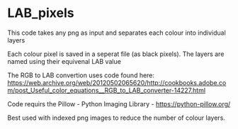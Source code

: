 # LAB_pixels
This code takes any png as input and separates each colour into individual layers

Each colour pixel is saved in a seperat file (as black pixels). The layers are named using their equivenal LAB value

The RGB to LAB convertion uses code found here: https://web.archive.org/web/20120502065620/http://cookbooks.adobe.com/post_Useful_color_equations__RGB_to_LAB_converter-14227.html

Code requirs the Pillow - Python Imaging Library - https://python-pillow.org/

Best used with indexed png images to reduce the number of colour layers.
